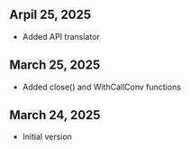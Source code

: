 ## Arpil 25, 2025

* Added API translator

## March 25, 2025

* Added close() and WithCallConv functions


## March 24, 2025

* Initial version